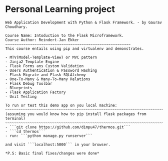 Personal Learning project
=========================
~~~~~~~~~~~~~~~~~~~~~~~~~~~~~~~~~~~~~~~~~~~~~~~~~~~~~~~~~~~~~~~~~~~~~~~~~~~~~~~~~~
Web Application Development with Python & Flask Framework. - by Gaurav Choudhary.

Course Name: Intoduction to the Flask Microframework.
Course Author: Reindert-Jan Ekker
~~~~~~~~~~~~~~~~~~~~~~~~~~~~~~~~~~~~~~~~~~~~~~~~~~~~~~~~
This course entails using pip and virtualenv and demonstrates.

- MTV(Model-Template-View) or MVC pattern
- Jinja2 Template Engine
- Flask Forms ans Custom Validation
- Users Authentication & Password Hashing
- Flask-Migrate and Flask-SQLAlchemy
- One-To-Many & Many-To-Many Relations
- Flask Debug Toolbar
- Blueprints
- Flask Application Factory
- Unit Testing

To run or test this demo app on you local machine:
~~~~~~~~~~~~~~~~~~~~~~~~~~~~~~~~~~~~~~~~~~~~~~~~~~~~~~~~~~~~~~~~~~~~~~~~~
(assuming you would know how to pip install flask packages from terminal)
~~~~~~~~~~~~~~~~~~~~~~~~~~~~~~~~~~~~~~~~~~~~~~~~~~~~~~~~~~~~~~~~~~~~~~~~~
- ```git clone https://github.com/dimpu47/thermos.git```
- ```cd thermos```
- run: ```python manage.py runserver```

and visit ```localhost:5000``` in your browser.

*P.S: Basic final fixes/changes were done*
